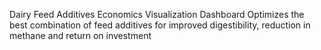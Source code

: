 Dairy Feed Additives Economics Visualization Dashboard
Optimizes the best combination of feed additives for improved digestibility, reduction in methane and return on investment
